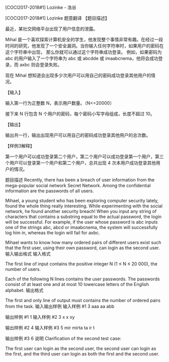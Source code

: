 



[COCI2017-2018#1] Lozinke - 洛谷














[COCI2017-2018#1] Lozinke
题意翻译
【题目描述】

最近，某社交网络平台出现了用户信息的泄露。

Mihal 是一个喜欢探索计算机安全的学生，他发现整个事情非常有趣。在经过一段时间的研究，他发现了一个安全漏洞。当你输入任何字符串时，如果用户的密码在这个字符串中出现， 那么你就可以通过这个字符串成功登录。 例如，如果密码为 abc 的用户输入了一个字符串为 abc 或 abcdde 或 imaabcnema，他将会成功登录，而 axbc 则会登录失败。

现在 Mihal 想知道会出现多少次用户可以用自己的密码成功登录其他用户的情况。

【输入】

输入第一行为正整数 N，表示用户数量。（N<=20000）

接下来 N 行包含 N 个用户的密码，每个密码小写字母组成，长度不超过 10。

【输出】

输出共一行，输出出现用户可以用自己的密码成功登录其他用户的总次数。

【样例3解释】

第一个用户可以成功登录第二个用户，第二个用户可以成功登录第一个用户，第三个用户可以登录第一个用户和第二个用户，总共出现 4 次本用户成功登录其他用户的情况。

题目描述
Recently, there has been a breach of user information from the mega-popular social network Secret Network. Among the confidential information are the passwords of all users.

Mihael, a young student who has been exploring computer security lately, found the whole thing really interesting. While experimenting with the social network, he found another security breach! When you input any string of characters that contains a substring equal to the actual password, the login will be successful. For example, if the user whose password is abc inputs one of the strings abc, abcd or imaabcnema, the system will successfully log him in, whereas the login will fail for axbc.

Mihael wants to know how many ordered pairs of different users exist such that the first user, using their own password, can login as the second user.
输入输出格式
输入格式

The first line of input contains the positive integer N (1 ≤ N ≤ 20 000), the number of users.

Each of the following N lines contains the user passwords. The passwords consist of at least one and at most 10 lowercase letters of the English alphabet.
输出格式

The first and only line of output must contains the number of ordered pairs from the task.
输入输出样例
输入样例 #1
3
aaa
aa
abb

输出样例 #1
1
输入样例 #2
3
x
x
xy

输出样例 #2
4
输入样例 #3
5
mir
mirta
ta
ir
t

输出样例 #3
6
说明
Clarification​ ​of​ ​the​ ​second​ ​test​ ​case:

The first user can login as the second user, the second user can login as the first, and the third user can login as both the first and the second user.






